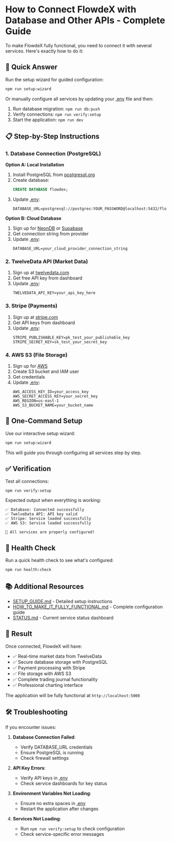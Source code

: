 # How to Connect FlowdeX with Database and Other APIs - Complete Guide

To make FlowdeX fully functional, you need to connect it with several services. Here's exactly how to do it:

## 🎯 Quick Answer

Run the setup wizard for guided configuration:
```bash
npm run setup:wizard
```

Or manually configure all services by updating your [.env](file:///e:/FlowdexTradeJournal/.env) file and then:
1. Run database migration: `npm run db:push`
2. Verify connections: `npm run verify:setup`
3. Start the application: `npm run dev`

## 📋 Step-by-Step Instructions

### 1. Database Connection (PostgreSQL)

**Option A: Local Installation**
1. Install PostgreSQL from [postgresql.org](https://www.postgresql.org/download/)
2. Create database:
   ```sql
   CREATE DATABASE flowdex;
   ```
3. Update [.env](file:///e:/FlowdexTradeJournal/.env):
   ```env
   DATABASE_URL=postgresql://postgres:YOUR_PASSWORD@localhost:5432/flowdex
   ```

**Option B: Cloud Database**
1. Sign up for [NeonDB](https://neon.tech/) or [Supabase](https://supabase.com/)
2. Get connection string from provider
3. Update [.env](file:///e:/FlowdexTradeJournal/.env):
   ```env
   DATABASE_URL=your_cloud_provider_connection_string
   ```

### 2. TwelveData API (Market Data)

1. Sign up at [twelvedata.com](https://twelvedata.com/)
2. Get free API key from dashboard
3. Update [.env](file:///e:/FlowdexTradeJournal/.env):
   ```env
   TWELVEDATA_API_KEY=your_api_key_here
   ```

### 3. Stripe (Payments)

1. Sign up at [stripe.com](https://stripe.com/)
2. Get API keys from dashboard
3. Update [.env](file:///e:/FlowdexTradeJournal/.env):
   ```env
   STRIPE_PUBLISHABLE_KEY=pk_test_your_publishable_key
   STRIPE_SECRET_KEY=sk_test_your_secret_key
   ```

### 4. AWS S3 (File Storage)

1. Sign up for [AWS](https://aws.amazon.com/)
2. Create S3 bucket and IAM user
3. Get credentials
4. Update [.env](file:///e:/FlowdexTradeJournal/.env):
   ```env
   AWS_ACCESS_KEY_ID=your_access_key
   AWS_SECRET_ACCESS_KEY=your_secret_key
   AWS_REGION=us-east-1
   AWS_S3_BUCKET_NAME=your_bucket_name
   ```

## 🚀 One-Command Setup

Use our interactive setup wizard:
```bash
npm run setup:wizard
```

This will guide you through configuring all services step by step.

## ✅ Verification

Test all connections:
```bash
npm run verify:setup
```

Expected output when everything is working:
```
✅ Database: Connected successfully
✅ TwelveData API: API key valid
✅ Stripe: Service loaded successfully
✅ AWS S3: Service loaded successfully

🎉 All services are properly configured!
```

## 🧪 Health Check

Run a quick health check to see what's configured:
```bash
npm run health:check
```

## 📚 Additional Resources

- [SETUP_GUIDE.md](SETUP_GUIDE.md) - Detailed setup instructions
- [HOW_TO_MAKE_IT_FULLY_FUNCTIONAL.md](HOW_TO_MAKE_IT_FULLY_FUNCTIONAL.md) - Complete configuration guide
- [STATUS.md](STATUS.md) - Current service status dashboard

## 🎉 Result

Once connected, FlowdeX will have:
- ✅ Real-time market data from TwelveData
- ✅ Secure database storage with PostgreSQL
- ✅ Payment processing with Stripe
- ✅ File storage with AWS S3
- ✅ Complete trading journal functionality
- ✅ Professional charting interface

The application will be fully functional at `http://localhost:5000`

## 🛠️ Troubleshooting

If you encounter issues:

1. **Database Connection Failed**:
   - Verify DATABASE_URL credentials
   - Ensure PostgreSQL is running
   - Check firewall settings

2. **API Key Errors**:
   - Verify API keys in [.env](file:///e:/FlowdexTradeJournal/.env)
   - Check service dashboards for key status

3. **Environment Variables Not Loading**:
   - Ensure no extra spaces in [.env](file:///e:/FlowdexTradeJournal/.env)
   - Restart the application after changes

4. **Services Not Loading**:
   - Run `npm run verify:setup` to check configuration
   - Check service-specific error messages